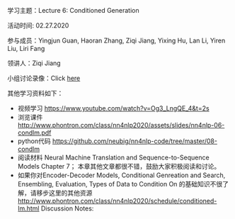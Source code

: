 学习主题：Lecture 6: Conditioned Generation

活动时间: 02.27.2020

参与成员：Yingjun Guan, Haoran Zhang, Ziqi Jiang, Yixing Hu, Lan Li, Yiren Liu, Liri Fang

领讲人：Ziqi Jiang

小组讨论录像：Click [here]()

其他学习资料如下：

- 视频学习 https://www.youtube.com/watch?v=Og3_LngQE_4&t=2s
- 浏览课件 http://www.phontron.com/class/nn4nlp2020/assets/slides/nn4nlp-06-condlm.pdf
- python代码 https://github.com/neubig/nn4nlp-code/tree/master/08-condlm
- 阅读材料 Neural Machine Translation and Sequence-to-Sequence Models Chapter 7； 本章其他文章都很不错，鼓励大家积极阅读和讨论。
- 如果你对Encoder-Decoder Models, Conditional Genreation and Search, Ensembling, Evaluation, Types of Data to Condition On 的基础知识不很了解，请移步这里的其他资源 http://www.phontron.com/class/nn4nlp2020/schedule/conditioned-lm.html
Discussion Notes:
